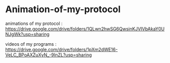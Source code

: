 # Animation-of-my-protocol

animations of my protocol :
https://drive.google.com/drive/folders/1QLwn2hwSG6QwsinKJVIVbAkaY0UNJgWk?usp=sharing

videos of my programs :
https://drive.google.com/drive/folders/1pXm2dWE16-VeLC_BPoAXZuXyN_-9InZL?usp=sharing
